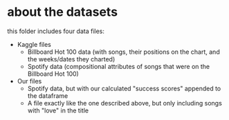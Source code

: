# about the datasets 
this folder includes four data files: 
- Kaggle files 
  - Billboard Hot 100 data (with songs, their positions on the chart, and the weeks/dates they charted) 
  - Spotify data (compositional attributes of songs that were on the Billboard Hot 100) 
- Our files
  - Spotify data, but with our calculated "success scores" appended to the dataframe
  - A file exactly like the one described above, but only including songs with "love" in the title 
